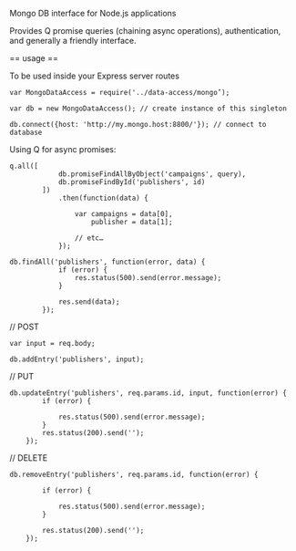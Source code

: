 Mongo DB interface for Node.js applications


Provides Q promise queries (chaining async operations), authentication, and generally a friendly interface.

== usage ==

To be used inside your Express server routes

	var MongoDataAccess = require('../data-access/mongo’);

	var db = new MongoDataAccess(); // create instance of this singleton

	db.connect({host: 'http://my.mongo.host:8800/'}); // connect to database


Using Q for async promises:

	q.all([
                db.promiseFindAllByObject('campaigns', query),
                db.promiseFindById('publishers', id)
            ])
                .then(function(data) {

                    var campaigns = data[0],
                        publisher = data[1];

                    // etc…
                });

	db.findAll('publishers', function(error, data) {
                if (error) {
                    res.status(500).send(error.message);
                }

                res.send(data);
            });

// POST

	var input = req.body;

	db.addEntry('publishers', input);

// PUT

	db.updateEntry('publishers', req.params.id, input, function(error) {
            if (error) {

                res.status(500).send(error.message);
            }
            res.status(200).send('');
        });

// DELETE

	db.removeEntry('publishers', req.params.id, function(error) {

            if (error) {

                res.status(500).send(error.message);
            }

            res.status(200).send('');
        });
